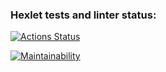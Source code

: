 ### Hexlet tests and linter status:
[![Actions Status](https://github.com/KotovMikhail/frontend-project-44/actions/workflows/hexlet-check.yml/badge.svg)](https://github.com/KotovMikhail/frontend-project-44/actions)

[![Maintainability](https://api.codeclimate.com/v1/badges/db3b4ee9ab1eafe2202b/maintainability)](https://codeclimate.com/github/KotovMikhail/frontend-project-44/maintainability)